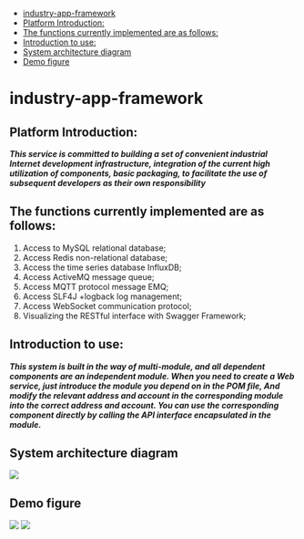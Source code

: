 * [industry\-app\-framework](#industry-app-framework)
* [Platform Introduction:](#platform-introduction)
* [The functions currently implemented are as follows:](#the-functions-currently-implemented-are-as-follows)
* [Introduction to use:](#introduction-to-use)
* [System architecture diagram](#system-architecture-diagram)
* [Demo figure](#demo-figure)


# industry-app-framework


## Platform Introduction:
***This service is committed to building a set of convenient industrial Internet development infrastructure, 
integration of the current high utilization of components, basic packaging, to facilitate the use of 
subsequent developers as their own responsibility***
## The functions currently implemented are as follows:
1. Access to MySQL relational database;
2. Access Redis non-relational database;
3. Access the time series database InfluxDB;
4. Access ActiveMQ message queue;
5. Access MQTT protocol message EMQ;
6. Access SLF4J +logback log management;
7. Access WebSocket communication protocol;
8. Visualizing the RESTful interface with Swagger Framework;

## Introduction to use:
***This system is built in the way of multi-module, and all dependent components are an independent module.
   When you need to create a Web service, just introduce the module you depend on in the POM file,
   And modify the relevant address and account in the corresponding module into the correct address and account.
   You can use the corresponding component directly by calling the API interface encapsulated in the module.***
   
## System architecture diagram
<img src="http://app-framework-images.qingdao.cosmoplat.com/images1.jpg"/>

## Demo figure
<img src="http://app-framework-images.qingdao.cosmoplat.com/1594035818208.jpg"/>
<img src="http://app-framework-images.qingdao.cosmoplat.com/1594035843023.jpg"/>

